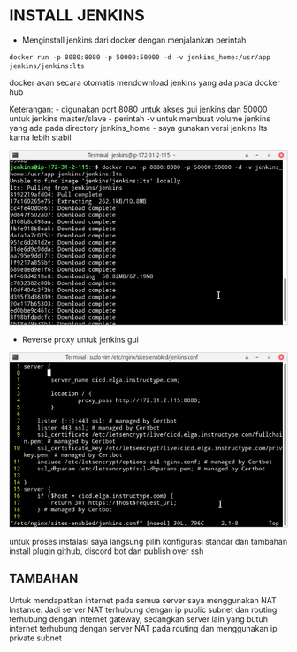 # INSTALL JENKINS

- Menginstall jenkins dari docker dengan menjalankan perintah

```
docker run -p 8080:8080 -p 50000:50000 -d -v jenkins_home:/usr/app jenkins/jenkins:lts
```

docker akan secara otomatis mendownload jenkins yang ada pada docker hub

Keterangan: 
	- digunakan port 8080 untuk akses gui jenkins dan 50000 untuk jenkins master/slave
	- perintah -v untuk membuat volume jenkins yang ada pada directory jenkins_home
	- saya gunakan versi jenkins lts karna lebih stabil

![text](asset/1.png)

- Reverse proxy untuk jenkins gui

![text](asset/2.png)

untuk proses instalasi saya langsung pilih konfigurasi standar dan tambahan install plugin github, discord bot dan publish over ssh


## TAMBAHAN

Untuk mendapatkan internet pada semua server saya menggunakan NAT Instance. Jadi server NAT terhubung dengan ip public subnet dan routing terhubung dengan internet gateway, sedangkan server lain yang butuh internet terhubung dengan server NAT pada routing dan menggunakan ip private subnet
